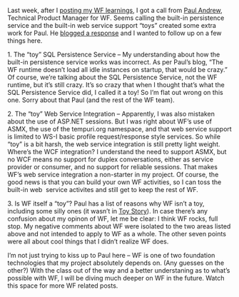 Last week, after I [posting my WF
learnings](http://devhawk.net/2006/10/11/more-stuff-i-didnt-know-about-wf/),
I got a call from [Paul
Andrew](http://blogs.msdn.com/pandrew/archive/2006/10/16/Ten-Reasons-why-WF-is-not-a-Toy.aspx),
Technical Product Manager for WF. Seems calling the built-in persistence
service and the built-in web service support “toys” created some extra
work for Paul. He [blogged a
response](http://blogs.msdn.com/pandrew/archive/2006/10/16/Ten-Reasons-why-WF-is-not-a-Toy.aspx)
and I wanted to follow up on a few things here.

1\. The “toy” SQL Persistence Service – My understanding about how the
built-in persistence service works was incorrect. As per Paul’s blog,
“The WF runtime doesn’t load all idle instances on startup, that would
be crazy.” Of course, we’re talking about the SQL Persistence Service,
not the WF runtime, but it’s still crazy. It’s so crazy that when I
thought that’s what the SQL Persistence Service did, I called it a toy!
So I’m flat out wrong on this one. Sorry about that Paul (and the rest
of the WF team).

2\. The “toy” Web Service Integration – Apparently, I was also mistaken
about the use of ASP.NET sessions. But I was right about WF’s use of
ASMX, the use of the tempuri.org namespace, and that web service support
is limited to WS-I basic profile request/response style services. So
while “toy” is a bit harsh, the web service integration is still pretty
light weight. Where’s the WCF integration? I understand the need to
support ASMX, but no WCF means no support for duplex conversations,
either as service provider or consumer, and no support for reliable
sessions. That makes WF’s web service integration a non-starter in my
project. Of course, the good news is that you can build your own WF
activities, so I can toss the built-in web  service activites and still
get to keep the rest of WF.

3\. Is WF itself a “toy”? Paul has a list of reasons why WF isn’t a toy,
including some silly ones (it wasn’t in [Toy
Story](http://www.imdb.com/title/tt0114709/)). In case there’s any
confusion about my opinon of WF, let me be clear: I think WF rocks, full
stop. My negative comments about WF were isolated to the two areas
listed above and not intended to apply to WF as a whole. The other seven
points were all about cool things that I didn’t realize WF does.

I’m not just trying to kiss up to Paul here – WF is one of two
foundation technologies that my project absolutely depends on. (Any
guesses on the other?) With the class out of the way and a better
understaning as to what’s possible with WF, I will be diving much deeper
on WF in the future. Watch this space for more WF related posts.
